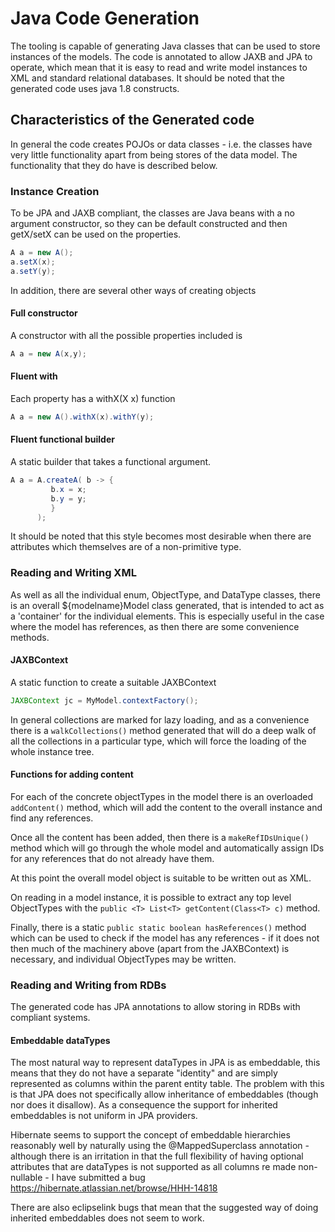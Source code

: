 Java Code Generation
====================

The tooling is capable of generating Java classes that can be used to store instances of the
models. The code is annotated to allow JAXB and JPA to operate, which mean that it is easy to 
read and write model instances to XML and standard relational databases. It should be noted that
the generated code uses java 1.8 constructs.

## Characteristics of the Generated code

In general the code creates POJOs or data classes - i.e. the classes have very little functionality
apart from being stores of the data model. The functionality that they do have is described below.

### Instance Creation

To be JPA and JAXB compliant, the classes are Java beans with a no argument constructor, so they can be 
default constructed and then getX/setX can be used on the properties.

```java
A a = new A();
a.setX(x);
a.setY(y);
```

In addition, there are several other ways of creating objects

#### Full constructor

A constructor with all the possible properties included is

```java
A a = new A(x,y);
```

#### Fluent with

Each property has a withX(X x) function

```java
A a = new A().withX(x).withY(y);
```

#### Fluent functional builder

A static builder that takes a functional argument.

```java
A a = A.createA( b -> {
         b.x = x;
         b.y = y;
         }
      );
```
It should be noted that this style becomes most desirable when there are attributes 
which themselves are of a non-primitive type.


### Reading and Writing XML

As well as all the individual enum, ObjectType, and DataType classes, there is
an overall ${modelname}Model class generated, that is intended to act as 
a 'container' for the individual elements. This is especially useful in the case
where the model has references, as then there are some convenience methods.


#### JAXBContext

A static function to create a suitable JAXBContext 
```java
JAXBContext jc = MyModel.contextFactory();
```
In general collections are marked for lazy loading, and as a convenience there is a `walkCollections()`
method generated that will do a deep walk of all the collections in a particular type, which will force the loading of the whole instance tree.


#### Functions for adding content
For each of the concrete objectTypes in the model there is 
an overloaded `addContent()` method, which will add the content to the 
overall instance and find any references.

Once all the content has been added, then there is a `makeRefIDsUnique()` method
which will go through the whole model and automatically assign IDs for any 
references that do not already have them. 

At this point the overall model object is suitable to be written out as XML.

On reading in a model instance, it is possible to extract any top level ObjectTypes
with the `public <T> List<T> getContent(Class<T> c)` method.

Finally, there is a static `public static boolean hasReferences()` method which
can be used to check if the model has any references - if it does not then much of the 
machinery above (apart from the JAXBContext) is necessary, and individual ObjectTypes may be 
written.

### Reading and Writing from RDBs

The generated code has JPA annotations to allow storing in RDBs with compliant systems.

#### Embeddable dataTypes

The most natural way to represent dataTypes in JPA is as embeddable, this means that they do
not have a separate "identity" and are simply represented as columns within the parent entity table.
The problem with this is that JPA does not specifically allow inheritance of embeddables (though nor does it disallow). 
As a consequence the support for inherited embeddables is not uniform in JPA providers.

Hibernate seems to support the concept of embeddable hierarchies reasonably well by
naturally using the @MappedSuperclass annotation - although there is an irritation in that 
the full flexibility of having optional attributes that are dataTypes is not supported as all columns re
made non-nullable - I have submitted a bug https://hibernate.atlassian.net/browse/HHH-14818

There are also eclipselink bugs that mean that the suggested way of doing inherited embeddables does not seem to work.


